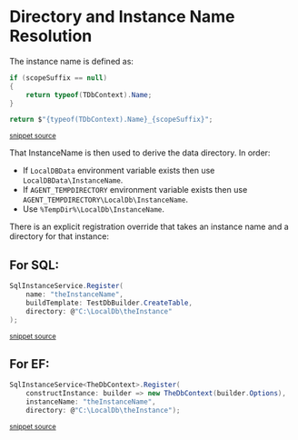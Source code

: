 <!--
GENERATED FILE - DO NOT EDIT
This file was generated by [MarkdownSnippets](https://github.com/SimonCropp/MarkdownSnippets).
Source File: /pages/mdsource/directory-and-instance-name-resolution.source.md
To change this file edit the source file and then run MarkdownSnippets.
-->
# Directory and Instance Name Resolution

The instance name is defined as:

<!-- snippet: GetInstanceName -->
```cs
if (scopeSuffix == null)
{
    return typeof(TDbContext).Name;
}

return $"{typeof(TDbContext).Name}_{scopeSuffix}";
```
<sup>[snippet source](/src/EfLocalDb/SqlInstance.cs#L131-L140)</sup>
<!-- endsnippet -->

That InstanceName is then used to derive the data directory. In order:

 * If `LocalDBData` environment variable exists then use `LocalDBData\InstanceName`.
 * If `AGENT_TEMPDIRECTORY` environment variable exists then use `AGENT_TEMPDIRECTORY\LocalDb\InstanceName`.
 * Use `%TempDir%\LocalDb\InstanceName`.

There is an explicit registration override that takes an instance name and a directory for that instance:


## For SQL:

<!-- snippet: RegisterExplicit -->
```cs
SqlInstanceService.Register(
    name: "theInstanceName",
    buildTemplate: TestDbBuilder.CreateTable,
    directory: @"C:\LocalDb\theInstance"
);
```
<sup>[snippet source](/src/LocalDb.Tests/Snippets/RegisterExplicit.cs#L7-L15)</sup>
<!-- endsnippet -->


## For EF:

<!-- snippet: EfRegisterExplicit -->
```cs
SqlInstanceService<TheDbContext>.Register(
    constructInstance: builder => new TheDbContext(builder.Options),
    instanceName: "theInstanceName",
    directory: @"C:\LocalDb\theInstance");
```
<sup>[snippet source](/src/EfLocalDb.Tests/Snippets/EfRegisterExplicit.cs#L7-L14)</sup>
<!-- endsnippet -->

